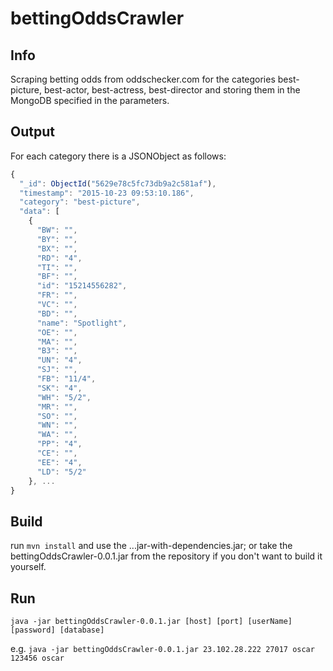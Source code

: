 # bettingOddsCrawler
## Info
Scraping betting odds from oddschecker.com for the categories best-picture, best-actor, best-actress, best-director and storing them in the MongoDB specified in the parameters.
## Output
For each category there is a JSONObject as follows:
```javascript
{
  "_id": ObjectId("5629e78c5fc73db9a2c581af"),
  "timestamp": "2015-10-23 09:53:10.186",
  "category": "best-picture",
  "data": [
    {
      "BW": "",
      "BY": "",
      "BX": "",
      "RD": "4",
      "TI": "",
      "BF": "",
      "id": "15214556282",
      "FR": "",
      "VC": "",
      "BD": "",
      "name": "Spotlight",
      "OE": "",
      "MA": "",
      "B3": "",
      "UN": "4",
      "SJ": "",
      "FB": "11/4",
      "SK": "4",
      "WH": "5/2",
      "MR": "",
      "SO": "",
      "WN": "",
      "WA": "",
      "PP": "4",
      "CE": "",
      "EE": "4",
      "LD": "5/2"
    }, ...
}
```
## Build
run `mvn install` and use the ...jar-with-dependencies.jar; or take the bettingOddsCrawler-0.0.1.jar from the repository if you don't want to build it yourself.
## Run
`java -jar bettingOddsCrawler-0.0.1.jar [host] [port] [userName] [password] [database]`

e.g. `java -jar bettingOddsCrawler-0.0.1.jar 23.102.28.222 27017 oscar 123456 oscar`
